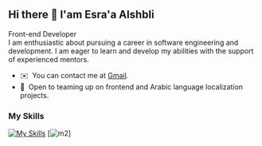 ## Hi there 👋 I'am Esra'a Alshbli
Front-end Developer
<br>
I am enthusiastic about pursuing a career in software engineering and development. I am eager to learn and develop my abilities with the support of experienced mentors.

* ✉️  You can contact me at [Gmail](mailto:esraa2000.1.10.a@gmail.com).
* 🤝  Open to teaming up on frontend and Arabic language localization projects.

### My Skills


<p align="left">
  
[![My Skills](https://skillicons.dev/icons?i=js,html,css,bootstrap,git,laravel,py,cpp,java,php)](https://skillicons.dev)
[![m2](https://icons.iconarchive.com/icons/mybaco/baco-flurry/256/XAMPP-icon.png)]

</p>




<!--
**Esra-Ashbli/Esra-Ashbli** is a ✨ _special_ ✨ repository because its `README.md` (this file) appears on your GitHub profile.

Here are some ideas to get you started:

- 🔭 I’m currently working on ...
- 🌱 I’m currently learning ...
- 👯 I’m looking to collaborate on ...
- 🤔 I’m looking for help with ...
- 💬 Ask me about ...
- 📫 How to reach me: ...
- 😄 Pronouns: ...
- ⚡ Fun fact: ...
-->
